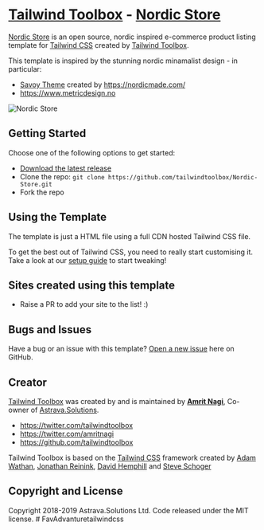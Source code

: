 # [Tailwind Toolbox](https://www.tailwindtoolbox.com/) - [Nordic Store](https://www.tailwindtoolbox.com/templates/nordic-store)

[Nordic Store](https://www.tailwindtoolbox.com/templates/nordic-store) is an open source, nordic inspired e-commerce product listing template for [Tailwind CSS](https://tailwindcss.com/) created by [Tailwind Toolbox](https://www.tailwindtoolbox.com/).


 This template is inspired by the stunning nordic minamalist design - in particular:
* [Savoy Theme](http://savoy.nordicmade.com) created by https://nordicmade.com/
* https://www.metricdesign.no

![Nordic Store](https://www.tailwindtoolbox.com/templates/nordic-store.png)


## Getting Started

Choose one of the following options to get started:
* [Download the latest release](https://github.com/tailwindtoolbox/Nordic-Store/archive/master.zip)
* Clone the repo: `git clone https://github.com/tailwindtoolbox/Nordic-Store.git`
* Fork the repo

## Using the Template

The template is just a HTML file using a full CDN hosted Tailwind CSS file.

To get the best out of Tailwind CSS, you need to really start customising it.
Take a look at our [setup guide](https://www.tailwindtoolbox.com/setup) to start tweaking!

## Sites created using this template

* Raise a PR to add your site to the list! :)


## Bugs and Issues

Have a bug or an issue with this template? [Open a new issue](https://github.com/tailwindtoolbox/Nordic-Store/issues/new) here on GitHub.

## Creator

[Tailwind Toolbox](https://www.tailwindtoolbox.com/) was created by and is maintained by **[Amrit Nagi](https://amritnagi.info/)**, Co-owner of [Astrava.Solutions](https://astrava.solutions).

* https://twitter.com/tailwindtoolbox
* https://twitter.com/amritnagi
* https://github.com/tailwindtoolbox

Tailwind Toolbox is based on the [Tailwind CSS](https://www.tailwindcss.com/) framework created by [Adam Wathan](https://twitter.com/adamwathan), [Jonathan Reinink](https://twitter.com/reinink), [David Hemphill](https://twitter.com/davidhemphill) and [Steve Schoger](https://twitter.com/steveschoger)




## Copyright and License

Copyright 2018-2019 Astrava.Solutions Ltd. Code released under the MIT license.
#   F a v A d v a n t u r e t a i l w i n d c s s  
 